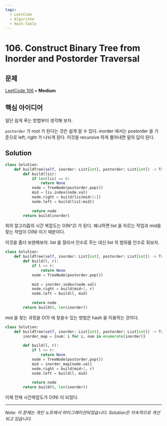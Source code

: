 ```yaml
---
tags:
  - LeetCode
  - Algorithm
  - Hash-Table
---
```


# 106. Construct Binary Tree from Inorder and Postorder Traversal

## 문제

[LeetCode 106](https://leetcode.com/problems/construct-binary-tree-from-inorder-and-postorder-traversal/) • **Medium**

## 핵심 아이디어

일단 쉽게 푸는 방법부터 생각해 보자.

`postorder` 가 root 가 된다는 것은 쉽게 알 수 있다. inorder 에서는 postorder 을 기준으로 left, right 가 나뉘게 된다. 이것을 recursive 하게 풀어내면 밑의 답이 된다.

## Solution

```python
class Solution:
    def buildTree(self, inorder: List[int], postorder: List[int]) -> TreeNode:
        def build(lis):
            if len(lis) == 0:
                return None
            node = TreeNode(postorder.pop())
            mid = lis.index(node.val)
            node.right = build(lis[mid+1:])
            node.left = build(lis[:mid])
             
            return node
        return build(inorder)
```

위의 알고리즘의 시간 복잡도는 O(N^2) 가 된다. 왜냐하면 list 을 자르는 작업과 mid을 찾는 작업이 O(N) 이기 때문이다.

이것을 좀더 보완해보자. list 을 잘라서 인수로 주는 대신 list 의 범위를 인수로 줘보자.

```python
class Solution:
    def buildTree(self, inorder: List[int], postorder: List[int]) -> TreeNode:        
        def build(l, r):
            if l >= r:
                return None
            node = TreeNode(postorder.pop())
            
            mid = inorder.index(node.val)
            node.right = build(mid+1, r)
            node.left = build(l, mid)
             
            return node
        return build(0, len(inorder))
```

mid 을 찾는 과정을 O(1) 에 찾을수 있는 방법은 hash 을 이용하는 것이다.

```python
class Solution:
    def buildTree(self, inorder: List[int], postorder: List[int]) -> TreeNode:
        inorder_map = {num: i for i, num in enumerate(inorder)}
        
        def build(l, r):
            if l >= r:
                return None
            node = TreeNode(postorder.pop())
            mid = inorder_map[node.val]
            node.right = build(mid+1, r)
            node.left = build(l, mid)
             
            return node
        return build(0, len(inorder))
```

이제 전체 시간복잡도가 O(N) 이 되었다.

---

*Note: 이 문제는 개인 노트에서 마이그레이션되었습니다. Solution은 지속적으로 개선되고 있습니다.*
